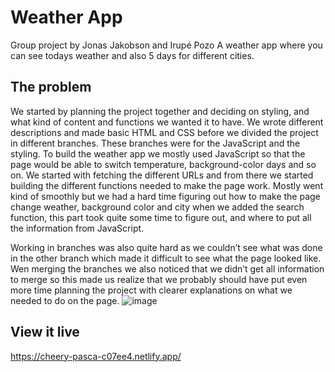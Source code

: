 # Weather App

Group project by Jonas Jakobson and Irupé Pozo
A weather app where you can see todays weather and also 5 days for different cities.



## The problem
We started by planning the project together and deciding on styling, and what kind of content and functions we wanted it to have. We wrote different descriptions and made basic HTML and CSS before we divided the project in different branches. These branches were for the JavaScript and the styling. To build the weather app we mostly used JavaScript so that the page would be able to switch temperature, background-color days and so on. 
We started with fetching the different URLs and from there we started building the different functions needed to make the page work. Mostly went kind of smoothly but we had a hard time figuring out how to make the page change weather, background color and city when we added the search function, this part took quite some time to figure out, and where to put all the information from JavaScript.

Working in branches was also quite hard as we couldn’t see what was done in the other branch which made it difficult to see what the page looked like. Wen merging the branches we also noticed that we didn’t get all information to merge so this made us realize that we probably should have put even more time planning the project with clearer explanations on what we needed to do on the page. 
![image](https://user-images.githubusercontent.com/43434947/221400284-759ebc43-a150-4808-a2c0-b4db5d621015.png)


## View it live

https://cheery-pasca-c07ee4.netlify.app/

